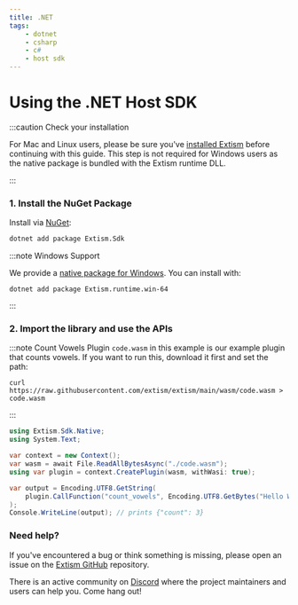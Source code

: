 ```yaml
---
title: .NET
tags:
    - dotnet
    - csharp
    - c#
    - host sdk
---
```


# Using the .NET Host SDK

:::caution Check your installation

For Mac and Linux users, please be sure you've [installed Extism](/docs/install) before continuing with this guide.
This step is not required for Windows users as the native package is bundled with the Extism runtime DLL.

:::

### 1. Install the NuGet Package

Install via [NuGet](https://nuget.org):

```sh
dotnet add package Extism.Sdk
```

:::note Windows Support

We provide a [native package for Windows](https://www.nuget.org/packages/Extism.runtime.win-x64).
You can install with:

```
dotnet add package Extism.runtime.win-64
```
:::

### 2. Import the library and use the APIs

:::note Count Vowels Plugin
`code.wasm` in this example is our example plugin that counts vowels. If you want to run this, download it first and set the path:

```
curl https://raw.githubusercontent.com/extism/extism/main/wasm/code.wasm > code.wasm
```
:::

```csharp title=Program.cs
using Extism.Sdk.Native;
using System.Text;

var context = new Context();
var wasm = await File.ReadAllBytesAsync("./code.wasm");
using var plugin = context.CreatePlugin(wasm, withWasi: true);

var output = Encoding.UTF8.GetString(
    plugin.CallFunction("count_vowels", Encoding.UTF8.GetBytes("Hello World!"))
);
Console.WriteLine(output); // prints {"count": 3}
```

### Need help?

If you've encountered a bug or think something is missing, please open an issue on the [Extism GitHub](https://github.com/extism/extism) repository.

There is an active community on [Discord](https://discord.gg/cx3usBCWnc) where the project maintainers and users can help you. Come hang out!

